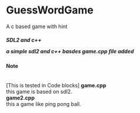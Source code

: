 # GuessWordGame
A c based game with hint
<h5> SDL2 and c++
<p>a simple sdl2 and c++ basdes game.cpp file added</p>
 <h4>Note</h4>
</br>
[This is tested in Code blocks]
<b> game.cpp</b>
</br>this game is based on sdl2.
</br>
<b>game2.cpp</b>
</br>
this a game like ping pong ball.
